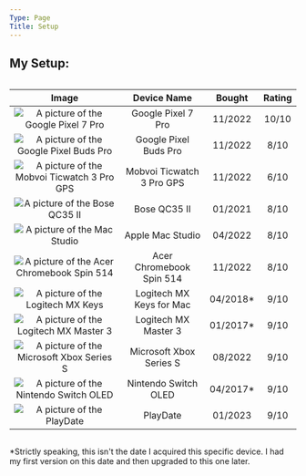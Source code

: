 ```yaml
---
Type: Page
Title: Setup
---
```


## My Setup:

<div style="overflow-x:auto;">

|                                                                                            Image                                                                                            |        Device Name        |    Bought     |       Rating      |
|:-------------------------------------------------------------------------------------------------------------------------------------------------------------------------------------------:|:-------------------------:|:-------------:|:-----------------:|
|                                          ![ A picture of the Google Pixel 7 Pro ]( https://m.media-amazon.com/images/I/61FM60RTAgL._AC_SX679_.jpg )                                         |     Google Pixel 7 Pro    |    11/2022    |       10/10       |
|   ![ A picture of the Google Pixel Buds Pro ]( https://lh3.googleusercontent.com/kE8Ov3yIBARB0rUVhZ5UEwMEo91LOD2brIy7j8MbqmSx5A-rHPNqYb-Nboi9rmxE-IG1sxMUf3uoPTkW5i3NxblC4uMJ1FlIBdc=s0 )   |   Google Pixel Buds Pro   |    11/2022    |        8/10       |
|                                    ![ A picture of the Mobvoi Ticwatch 3 Pro GPS ]( https://d1yt8qkhp8oydd.cloudfront.net/images/img_4784628784481288299.png )                              | Mobvoi Ticwatch 3 Pro GPS |    11/2022    |        6/10       |
|                                             ![ A picture of the Bose QC35 II ]( https://m.media-amazon.com/images/I/81+jNVOUsJL._AC_SL1500_.jpg )                                           |        Bose QC35 II       |    01/2021    |        8/10       |
|               ![ A picture of the Mac Studio ]( https://store.storeimages.cdn-apple.com/4668/as-images.apple.com/is/mac-studio-select-202203?wid=500&hei=500&fmt=jpeg&qlt=95 )              |      Apple Mac Studio     |    04/2022    |        8/10       |
|                  ![ A picture of the Acer Chromebook Spin 514 ]( https://images.acer.com/is/image/acer/Chromebook-514-CB514-2H-2HT-Bl1-Silver-01c?$Series-Component-XL$ )                   |  Acer Chromebook Spin 514 |    11/2022    |        8/10       |
|      ![ A picture of the Logitech MX Keys ]( https://resource.logitech.com/content/dam/logitech/en/products/keyboards/mx-keys-mac/gallery/us-int-mx-keys-for-mac-gallery-front.png )        | Logitech MX Keys for Mac  |    04/2018*   |        9/10       |
|                                   ![ A picture of the Logitech MX Master 3 ]( https://m.media-amazon.com/images/I/61qITGm5YIL._AC_SY450_.jpg )                                              |    Logitech MX Master 3   |    01/2017*   |        9/10       |
|                          ![ A picture of the Microsoft Xbox Series S ]( https://img-prod-cms-rt-microsoft-com.akamaized.net/cms/api/am/imageFileData/RE4FkjX?ver=c092 )                     |  Microsoft Xbox Series S  |    08/2022    |        9/10       |
|                                ![ A picture of the Nintendo Switch OLED ]( https://media.currys.biz/i/currysprod/M10227387_white?$l-large$&fmt=auto )                                       |    Nintendo Switch OLED   |    04/2017*   |        9/10       |
|                           ![ A picture of the PlayDate ]( https://cdn.geekwire.com/wp-content/uploads/2021/06/Playdate-hero-shot.78c70891ea4f-e1623180415168.jpg )                          |          PlayDate         |    01/2023    |        9/10       |

</div>

*Strictly speaking, this isn't the date I acquired this specific device. I had my first version on this date and then upgraded to this one later.